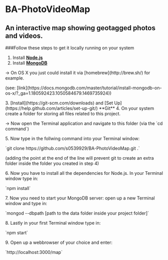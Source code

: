 # BA-PhotoVideoMap
An interactive map showing geotagged photos and videos.
---
###Follow these steps to get it locally running on your system 
1. Install [**Node.js**](https://nodejs.org)
2. Install [**MongoDB**](https://docs.mongodb.com/manual/installation/)
<p>-> On OS X you just could install it via [homebrew](http://brew.sh/) for example. </p>
<p>(see: [link](https://docs.mongodb.com/master/tutorial/install-mongodb-on-os-x/?_ga=1.180592423.1050584679.1469735924))</p>
3. [Install](https://git-scm.com/downloads) and [Set Up](https://help.github.com/articles/set-up-git/) **Git**
4. On your system create a folder for storing all files related to this project.
<p>-> Now open the Terminal application and navigate to this folder (via the `cd command`)</p>
5. Now type in the follwing command into your Terminal window: 
<p>`git clone https://github.com/s0539929/BA-PhotoVideoMap.git .`</p>
<p>(adding the point at the end of the line will prevent git to create an extra folder inside the folder you created in step 4)</p>
6. Now you have to install all the dependencies for Node.js. In your Terminal window type in: 
<p>`npm install`</p>
7. Now you need to start your MongoDB server: open up a new Terminal window and type in:
<p>`mongod --dbpath [path to the data folder inside your project folder]`</p>
8. Lastly in your first Terminal window type in:
<p>`npm start`</p>
9. Open up a webbrowser of your choice and enter:
<p>`http://localhost:3000/map`</p>
